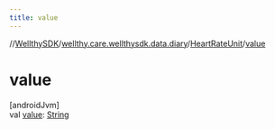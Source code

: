 ```yaml
---
title: value
---
```

//[WellthySDK](../../../index.html)/[wellthy.care.wellthysdk.data.diary](../index.html)/[HeartRateUnit](index.html)/[value](value.html)



# value



[androidJvm]\
val [value](value.html): [String](https://kotlinlang.org/api/latest/jvm/stdlib/kotlin/-string/index.html)




